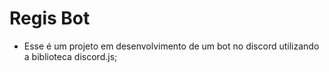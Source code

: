 # Regis Bot

- Esse é um projeto em desenvolvimento de um bot no discord utilizando a biblioteca discord.js;